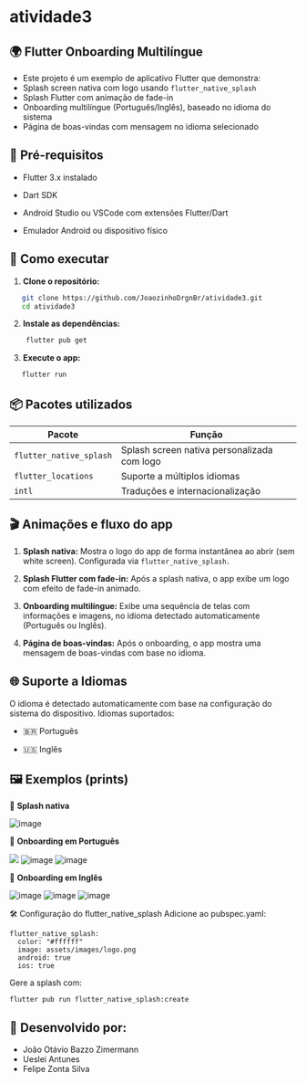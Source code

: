 # atividade3

## 🌍 Flutter Onboarding Multilíngue

- Este projeto é um exemplo de aplicativo Flutter que demonstra:
- Splash screen nativa com logo usando `flutter_native_splash`
- Splash Flutter com animação de fade-in
- Onboarding multilíngue (Português/Inglês), baseado no idioma do sistema
- Página de boas-vindas com mensagem no idioma selecionado

## 📲 Pré-requisitos

- Flutter 3.x instalado

- Dart SDK

- Android Studio ou VSCode com extensões Flutter/Dart

- Emulador Android ou dispositivo físico

## 🚀 Como executar

1. **Clone o repositório:**

```bash
   git clone https://github.com/JoaozinhoDrgnBr/atividade3.git
   cd atividade3
   ```

2. **Instale as dependências:**

```bash
    flutter pub get
```

3. **Execute o app:**

 ```bash
    flutter run
 ```

## 📦 Pacotes utilizados

| **Pacote**            | **Função**                                  |
|-----------------------|---------------------------------------------|
| `flutter_native_splash` | Splash screen nativa personalizada com logo |
| `flutter_locations`     | Suporte a múltiplos idiomas                 |
| `intl`                  | Traduções e internacionalização             |

## 🎬 Animações e fluxo do app

1. **Splash nativa:**
Mostra o logo do app de forma instantânea ao abrir (sem white screen). Configurada via `flutter_native_splash.`

2. **Splash Flutter com fade-in:**
Após a splash nativa, o app exibe um logo com efeito de fade-in animado.

3. **Onboarding multilíngue:**
Exibe uma sequência de telas com informações e imagens, no idioma detectado automaticamente (Português ou Inglês).

4. **Página de boas-vindas:**
Após o onboarding, o app mostra uma mensagem de boas-vindas com base no idioma.

## 🌐 Suporte a Idiomas
O idioma é detectado automaticamente com base na configuração do sistema do dispositivo.
Idiomas suportados:

- 🇧🇷 Português

- 🇺🇸 Inglês

## 🖼️ Exemplos (prints)
📱 **Splash nativa**

![image](https://github.com/user-attachments/assets/f55297e2-fccf-47af-887a-027946afc14e)

📱 **Onboarding em Português**

![](https://github.com/user-attachments/assets/b8071455-f346-43b4-9713-745c229ac1b7) ![image](https://github.com/user-attachments/assets/8bb1520a-2df8-4d2f-8e07-701ad29aba6d) ![image](https://github.com/user-attachments/assets/b4b8d844-6657-45c9-b28d-5129e49892d8)


📱 **Onboarding em Inglês**

![image](https://github.com/user-attachments/assets/2cbb405d-402d-48cf-82d5-5bbf77948940) ![image](https://github.com/user-attachments/assets/c4f98634-13c2-4120-9ee0-2b5a081465fc) ![image](https://github.com/user-attachments/assets/acc13ee9-dc49-4f6d-b747-62c902472c87)


🛠️ Configuração do flutter_native_splash
Adicione ao pubspec.yaml:

```
flutter_native_splash:
  color: "#ffffff"
  image: assets/images/logo.png
  android: true
  ios: true
```

Gere a splash com:

```
flutter pub run flutter_native_splash:create
```

## 💼 **Desenvolvido por:**

- João Otávio Bazzo Zimermann
- Ueslei Antunes
- Felipe Zonta Silva
